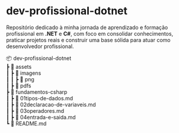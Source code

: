# dev-profissional-dotnet
Repositório dedicado à minha jornada de aprendizado e formação profissional em **.NET** e **C#**, com foco em consolidar conhecimentos, praticar projetos reais e construir uma base sólida para atuar como desenvolvedor profissional.

📦 dev-profissional-dotnet    
 ┣ 📂 assets    
 ┃ ┣ 📂 imagens   
 ┃ ┃ ┣ 📂 png   
 ┃ ┣ 📂 pdfs    
 ┣ 📂 fundamentos-csharp    
 ┃ ┣ 📄 01tipos-de-dados.md    
 ┃ ┣ 📄 02declaracao-de-variaveis.md    
 ┃ ┣ 📄 03operadores.md    
 ┃ ┣ 📄 04entrada-e-saida.md    
 ┗ 📜 README.md   